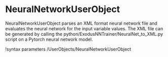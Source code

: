 # NeuralNetworkUserObject

NeuralNetworkUserObject parses an XML format neural network file and evaluates the neural network for the input variable values. The XML file can be generated by calling the python/ExodusNNTrainer/NeuralNet_to_XML.py script on a Pytorch neural network model.

!syntax parameters /UserObjects/NeuralNetworkUserObject
